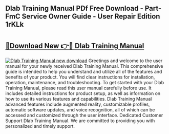 ## Dlab Training Manual PDf Free Download - Part-FmC Service Owner Guide - User Repair Edition 1rKLk

# <h2><a href="http://bc29640.oget.top/?id=Dlab+Training+Manual">🔗Download New 👉🔴 Dlab Training Manual</a></h2>

[![Dlab Training Manual new download](https://i.imgur.com/5g1atiW.png)](http://bc29640.oget.top/?id=Dlab+Training+Manual)
Greetings and welcome to the user manual for your newly received Dlab Training Manual. This comprehensive guide is intended to help you understand and utilize all of the features and benefits of your product. You will find clear instructions for installation, operation, maintenance, and troubleshooting. To get started with your Dlab Training Manual, please read this user manual carefully before use. It includes detailed instructions for product setup, as well as information on how to use its various features and capabilities. Dlab Training Manual advanced features include augmented reality, customizable profiles, automatic software updates, and voice recognition, all of which can be accessed and customized through the user interface. Dedicated Customer Support Dlab Training Manual. We are committed to providing you with personalized and timely support.

